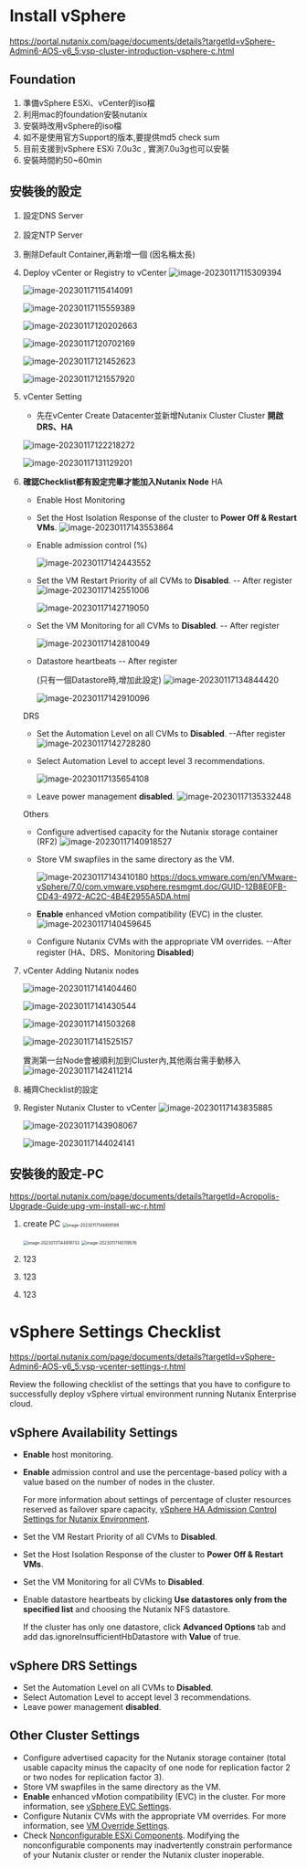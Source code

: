 # Install vSphere

https://portal.nutanix.com/page/documents/details?targetId=vSphere-Admin6-AOS-v6_5:vsp-cluster-introduction-vsphere-c.html

## Foundation

1. 準備vSphere ESXi、vCenter的iso檔
2. 利用mac的foundation安裝nutanix
3. 安裝時改用vSphere的iso檔
4. 如不是使用官方Support的版本,要提供md5 check sum
5. 目前支援到vSphere ESXi 7.0u3c , 實測7.0u3g也可以安裝
6. 安裝時間約50~60min

## 安裝後的設定

1. 設定DNS Server

2. 設定NTP Server

3. 刪除Default Container,再新增一個 (因名稱太長)

4. Deploy vCenter or Registry to vCenter
   ![image-20230117115309394](assets/image-20230117115309394.png)

   ![image-20230117115414091](assets/image-20230117115414091.png)

   ![image-20230117115559389](assets/image-20230117115559389.png)

   ![image-20230117120202663](assets/image-20230117120202663.png)

   ![image-20230117120702169](assets/image-20230117120702169.png)

   ![image-20230117121452623](assets/image-20230117121452623.png)

   ![image-20230117121557920](assets/image-20230117121557920.png)
   

5. vCenter Setting

   - 先在vCenter Create Datacenter並新增Nutanix Cluster
     Cluster **開啟DRS、HA**

   ![image-20230117122218272](assets/image-20230117122218272.png)

   ![image-20230117131129201](assets/image-20230117131129201.png)

6. **確認Checklist都有設定完畢才能加入Nutanix Node**
   HA

   - Enable Host Monitoring

   - Set the Host Isolation Response of the cluster to **Power Off & Restart VMs**.
     ![image-20230117143553864](assets/image-20230117143553864.png)

   - Enable admission control (%)

     ![image-20230117142443552](assets/image-20230117142443552.png)

   - Set the VM Restart Priority of all CVMs to **Disabled**. -- After register
     ![image-20230117142551006](assets/image-20230117142551006.png)

     ![image-20230117142719050](assets/image-20230117142719050.png)

   - Set the VM Monitoring for all CVMs to **Disabled**. -- After register

     ![image-20230117142810049](assets/image-20230117142810049.png)

   - Datastore heartbeats -- After register 

     (只有一個Datastore時,增加此設定)
     ![image-20230117134844420](assets/image-20230117134844420.png)

     ![image-20230117142910096](assets/image-20230117142910096.png)

   DRS

   - Set the Automation Level on all CVMs to **Disabled**. --After register
     ![image-20230117142728280](assets/image-20230117142728280.png)

   - Select Automation Level to accept level 3 recommendations.

     ![image-20230117135654108](assets/image-20230117135654108.png)

   - Leave power management **disabled**.
     ![image-20230117135332448](assets/image-20230117135332448.png)

   Others

   - Configure advertised capacity for the Nutanix storage container (RF2)
     ![image-20230117140918527](assets/image-20230117140918527.png) 

   - Store VM swapfiles in the same directory as the VM.

     ![image-20230117143410180](assets/image-20230117143410180.png)
     https://docs.vmware.com/en/VMware-vSphere/7.0/com.vmware.vsphere.resmgmt.doc/GUID-12B8E0FB-CD43-4972-AC2C-4B4E2955A5DA.html

   - **Enable** enhanced vMotion compatibility (EVC) in the cluster.
     ![image-20230117140459645](assets/image-20230117140459645.png)

   - Configure Nutanix CVMs with the appropriate VM overrides. --After register
     (HA、DRS、Monitoring **Disabled**)

7. vCenter Adding Nutanix nodes

   ![image-20230117141404460](assets/image-20230117141404460.png)

   ![image-20230117141430544](assets/image-20230117141430544.png)

   ![image-20230117141503268](assets/image-20230117141503268.png)

   ![image-20230117141525157](assets/image-20230117141525157.png)

   實測第一台Node會被順利加到Cluster內,其他兩台需手動移入
   ![image-20230117142411214](assets/image-20230117142411214.png)

8. 補齊Checklist的設定

9. Register Nutanix Cluster to vCenter
   ![image-20230117143835885](assets/image-20230117143835885.png)

   ![image-20230117143908067](assets/image-20230117143908067.png)

   ![image-20230117144024141](assets/image-20230117144024141.png)



## 安裝後的設定-PC

https://portal.nutanix.com/page/documents/details?targetId=Acropolis-Upgrade-Guide:upg-vm-install-wc-r.html

1. create PC
   <img src="assets/image-20230117144856189.png" alt="image-20230117144856189" style="zoom:50%;" />

   <img src="assets/image-20230117144919733.png" alt="image-20230117144919733" style="zoom:50%;" />

   <img src="assets/image-20230117145119576.png" alt="image-20230117145119576" style="zoom:50%;" />
   

2. 123

3. 123

4. 123



# vSphere Settings Checklist

https://portal.nutanix.com/page/documents/details?targetId=vSphere-Admin6-AOS-v6_5:vsp-vcenter-settings-r.html

Review the following checklist of the settings that you have to configure to successfully deploy vSphere virtual environment running Nutanix Enterprise cloud.

## vSphere Availability Settings

- **Enable** host monitoring.

- **Enable** admission control and use the percentage-based policy with a value based on the number of nodes in the cluster.

  For more information about settings of percentage of cluster resources reserved as failover spare capacity, [vSphere HA Admission Control Settings for Nutanix Environment](https://portal.nutanix.com/page/documents/details?targetId=vSphere-Admin6-AOS-v6_5:vsp-cluster-settings-admissioncontrol-vcenter-vsphere-r.html).

- Set the VM Restart Priority of all CVMs to **Disabled**.

- Set the Host Isolation Response of the cluster to **Power Off & Restart VMs**.

- Set the VM Monitoring for all CVMs to **Disabled**.

- Enable datastore heartbeats by clicking **Use datastores only from the specified list** and choosing the Nutanix NFS datastore.

  If the cluster has only one datastore, click **Advanced Options** tab and add das.ignoreInsufficientHbDatastore with **Value** of true.

## vSphere DRS Settings

- Set the Automation Level on all CVMs to **Disabled**.
- Select Automation Level to accept level 3 recommendations.
- Leave power management **disabled**.

## Other Cluster Settings

- Configure advertised capacity for the Nutanix storage container 
  (total usable capacity minus the capacity of one node for replication factor 2 or two nodes for replication factor 3).
- Store VM swapfiles in the same directory as the VM.
- **Enable** enhanced vMotion compatibility (EVC) in the cluster. For more information, see [vSphere EVC Settings](https://portal.nutanix.com/page/documents/details?targetId=vSphere-Admin6-AOS-v6_5:vsp-cluster-settings-evc-vcenter-vsphere-t.html).
- Configure Nutanix CVMs with the appropriate VM overrides. For more information, see [VM Override Settings](https://portal.nutanix.com/page/documents/details?targetId=vSphere-Admin6-AOS-v6_5:vsp-cluster-settings-override-vcenter-vsphere-t.html).
- Check [Nonconfigurable ESXi Components](https://portal.nutanix.com/page/documents/details?targetId=vSphere-Admin6-AOS-v6_5:vsp-node-components-unconfigurable-vsphere-r.html). Modifying the nonconfigurable components may inadvertently constrain performance of your Nutanix cluster or render the Nutanix cluster inoperable.

